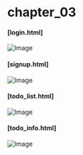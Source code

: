 <h1>chapter_03</h1>

<h4>[login.html]</h4>

![Image](https://github.com/user-attachments/assets/352bdc5a-dfab-4f6f-9725-8db019c246ef)

<h4>[signup.html]</h4>

![Image](https://github.com/user-attachments/assets/897c17a5-d53b-4bb0-a682-44c53579aeb0)

<h4>[todo_list.html]</h4>

![Image](https://github.com/user-attachments/assets/7846aa07-8824-4877-983f-a36e310e4945)

<h4>[todo_info.html]</h4>

![Image](https://github.com/user-attachments/assets/7227c21c-0758-4bce-bdf1-1912c0ec2c1b)
